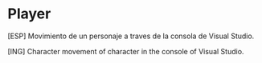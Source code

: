 # Player
[ESP]
Movimiento de un personaje a traves de la consola de Visual Studio.

[ING]
Character movement of character in the console of Visual Studio.

